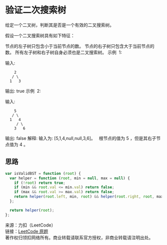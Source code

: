 # 验证二次搜索树

给定一个二叉树，判断其是否是一个有效的二叉搜索树。

假设一个二叉搜索树具有如下特征：

节点的左子树只包含小于当前节点的数。
节点的右子树只包含大于当前节点的数。
所有左子树和右子树自身必须也是二叉搜索树。
示例  1:

输入:

```text
    2
   / \
  1   3
```

输出: true
示例  2:

输入:

```text
    5
   / \
  1   4
     / \
    3   6
```

输出: false
解释: 输入为: [5,1,4,null,null,3,6]。
  根节点的值为 5 ，但是其右子节点值为 4 。

## 思路

```js
var isValidBST = function (root) {
  var helper = function (root, min = null, max = null) {
    if (!root) return true;
    if (min && root.val <= min.val) return false;
    if (max && root.val >= max.val) return false;
    return helper(root.left, min, root) && helper(root.right, root, max);
  };

  return helper(root);
};
```

来源：力扣（LeetCode）  
链接：[LeetCode 原题](https://leetcode-cn.com/problems/validate-binary-search-tree)  
著作权归领扣网络所有。商业转载请联系官方授权，非商业转载请注明出处。
